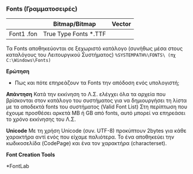 ### Fonts (Γραμματοσειρές)


|  |Bitmap/Bitmap  | Vector |
|-|-|-|
| Font1 .fon | True Type Fonts *.TTF |  |


Τα Fonts αποθηκεύονται σε ξεχωριστό κατάλογο (συνήθως μέσα στους καταλόγους του Λειτουργικού Συστήματος)
`%SYSTEMPATH%\FONTS\ (πχ C:\Windows\Fonts)`

**Ερώτηση**
* Πως και πότε επηρεάζουν τα Fonts την απόδοση ενός υπολογιστή;

**Απάντηση**
Κατά την εκκίνηση το Λ.Σ. ελέγχει όλα τα αρχεία που βρίσκονται στον κατάλογο του συστήματος για να δημιουργήσει τη λίστα με τα αποδεκτά fonts του συστήματος (Valid Font List)
Στη περίπτωση που έχουμε προσθέσει αρκετά MB ή GB από fonts, αυτό μπορεί να επηρεάσει το χρόνο εκκίνησης του Λ.Σ. 

**Unicode**
Με τη χρήση Unicode (συν. UTF-8) προκύπτουν 2bytes για κάθε χαρακτήρα αντί ενός που είχαμε παλιότερα. 
Το ένα αποθηκεύει την κωδικοσελίδα (CodePage) και ένα τον χαρακτήρα (characterset).

**Font Creation Tools**

*FontLab
